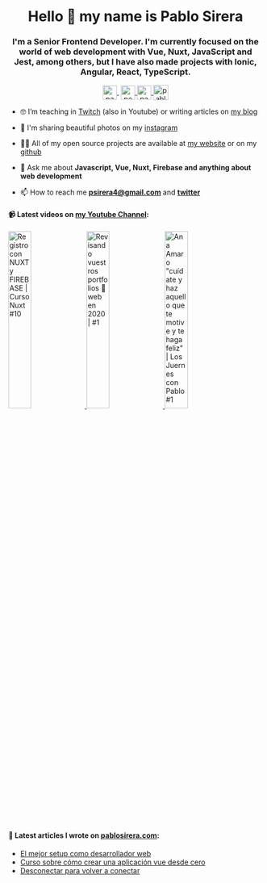 <h1 align="center">Hello 👋 my name is Pablo Sirera</h1>

<h3 align="center">I'm a Senior Frontend Developer. I'm currently focused on the world of web development with Vue, Nuxt, JavaScript and Jest, among others, but I have also made projects with Ionic, Angular, React, TypeScript.</h3>

<p align="center">
   <a href="https://youtube.com/pablosirera" target="blank" style='margin-right:4px'>
    <img align="center" src="https://cdn.jsdelivr.net/npm/simple-icons@3.0.1/icons/youtube.svg" alt="pablosirera" height="28px" width="28px" />
  </a>
  <a href="https://twitter.com/pablosirera" target="blank">
    <img align="center" src="https://cdn.jsdelivr.net/npm/simple-icons@3.0.1/icons/twitter.svg" alt="pablosirera" height="28px" width="28px" />
  </a>
  <a href="https://instagram.com/pablodeveloper" target="blank">
    <img align="center" src="https://cdn.jsdelivr.net/npm/simple-icons@3.0.1/icons/instagram.svg" alt="pablodeveloper" height="28px" width="28px" />
  </a>
  <a href="https://linkedin.com/in/pablosireramata" target="blank">
    <img align="center" src="https://cdn.jsdelivr.net/npm/simple-icons@3.0.1/icons/linkedin.svg" alt="pablosireramata" height="30" width="30" />
  </a>
</p>

- 🤓 I’m teaching in [Twitch](https://twitch.tv/pablosirera) (also in Youtube) or writing articles on [my blog](https://pablosirera.com/blog)

- 📸 I'm sharing beautiful photos on my [instagram](https://instagram.com/pablodeveloper)

- 👨‍💻 All of my open source projects are available at [my website](https://pablosirera.com/projects) or on my [github](https://github.com/pablosirera)

- 💬 Ask me about **Javascript, Vue, Nuxt, Firebase and anything about web development**

- 📫 How to reach me **psirera4@gmail.com** and **[twitter](https://twitter.com/pablosirera)**


#### 📹 Latest videos on [my Youtube Channel](https://youtube.com/psirera4):

<a href='https://youtu.be/fII3ScRM8cw' target='_blank'>
  <img width='30%' src='https://img.youtube.com/vi/fII3ScRM8cw/mqdefault.jpg' alt='Registro con NUXT y FIREBASE | Curso Nuxt #10' />
</a>
<a href='https://youtu.be/fgyOsZLqUPk' target='_blank'>
  <img width='30%' src='https://img.youtube.com/vi/fgyOsZLqUPk/mqdefault.jpg' alt='Revisando vuestros portfolios 💼 web en 2020 | #1' />
</a>
<a href='https://youtu.be/nHiXSuxHqpI' target='_blank'>
  <img width='30%' src='https://img.youtube.com/vi/nHiXSuxHqpI/mqdefault.jpg' alt='Ana Amaro "cuídate y haz aquello que te motive y te haga feliz" | Los Juernes con Pablo #1' />
</a>

#### 📝 Latest articles I wrote on [pablosirera.com](https://pablosirera.com):
- [El mejor setup como desarrollador web](https://pablosirera.com/blog/el-mejor-setup-como-desarrollador-web)
- [Curso sobre cómo crear una aplicación vue desde cero](https://pablosirera.com/blog/curso-sobre-como-crear-una-aplicacion-vue-desde-cero)
- [Desconectar para volver a conectar](https://pablosirera.com/blog/desconectar-para-volver-a-conectar)
